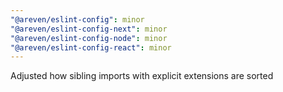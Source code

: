 ```yaml
---
"@areven/eslint-config": minor
"@areven/eslint-config-next": minor
"@areven/eslint-config-node": minor
"@areven/eslint-config-react": minor
---
```


Adjusted how sibling imports with explicit extensions are sorted
